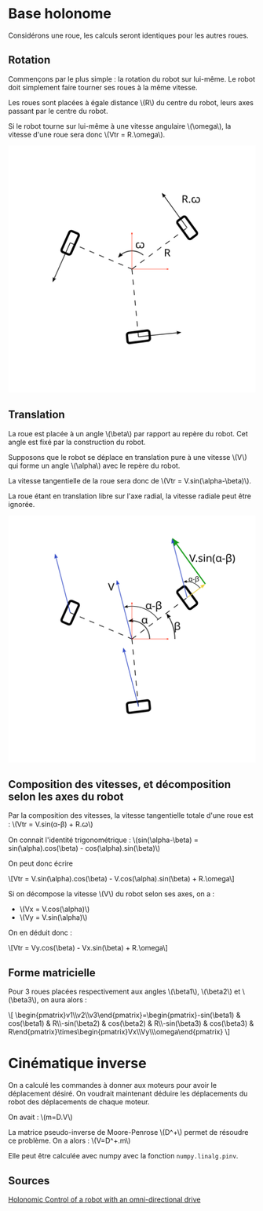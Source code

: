 # Base holonome


Considérons une roue, les calculs seront identiques pour les autres roues.

## Rotation

Commençons par le plus simple : la rotation du robot sur lui-même. Le robot doit simplement faire tourner ses roues à la même vitesse.

Les roues sont placées à égale distance \\(R\\) du centre du robot, leurs axes passant par le centre du robot.

Si le robot tourne sur lui-même à une vitesse angulaire \\(\omega\\), la vitesse d'une roue sera donc \\(Vtr = R.\omega\\).

![](holonome_vitesse_angulaire.png "Rotation")


## Translation

La roue est placée à un angle \\(\beta\\) par rapport au repère du robot. Cet angle est fixé par la construction du robot.

Supposons que le robot se déplace en translation pure à une vitesse \\(V\\) qui forme un angle \\(\alpha\\) avec le repère du robot.

La vitesse tangentielle de la roue sera donc de \\(Vtr = V.sin(\alpha-\beta)\\).

La roue étant en translation libre sur l'axe radial, la vitesse radiale peut être ignorée.

![](holonome_vitesse.png "Translation")



## Composition des vitesses, et décomposition selon les axes du robot

Par la composition des vitesses, la vitesse tangentielle totale d'une roue est : \\(Vtr = V.sin(α-β) + R.ꞷ\\)

On connait l'identité trigonométrique : \\(sin(\alpha-\beta) = sin(\alpha).cos(\beta) - cos(\alpha).sin(\beta)\\)

On peut donc écrire

\\[Vtr = V.sin(\alpha).cos(\beta) - V.cos(\alpha).sin(\beta) + R.\omega\\]

Si on décompose la vitesse \\(V\\) du robot selon ses axes, on a :

- \\(Vx = V.cos(\alpha)\\)
- \\(Vy = V.sin(\alpha)\\)

On en déduit donc :

\\[Vtr = Vy.cos(\beta) - Vx.sin(\beta) + R.\omega\\]

## Forme matricielle

Pour 3 roues placées respectivement aux angles \\(\beta1\\), \\(\beta2\\) et \\(\beta3\\), on aura alors :

\\[ \begin{pmatrix}v1\\\\v2\\\\v3\end{pmatrix}=\begin{pmatrix}-sin(\beta1) & cos(\beta1) & R\\\\-sin(\beta2) & cos(\beta2) & R\\\\-sin(\beta3) & cos(\beta3) & R\end{pmatrix}\times\begin{pmatrix}Vx\\\\Vy\\\\\omega\end{pmatrix} \\]



# Cinématique inverse

On a calculé les commandes à donner aux moteurs pour avoir le déplacement désiré. On voudrait maintenant déduire les déplacements du robot des déplacements de chaque moteur.

On avait : \\(m=D.V\\)

La matrice pseudo-inverse de Moore-Penrose \\(D^+\\) permet de résoudre ce problème. On a alors : \\(V=D^+.m\\)

Elle peut être calculée avec numpy avec la fonction `numpy.linalg.pinv`.



## Sources

[Holonomic Control of a robot with an omni-directional drive](https://people.idsia.ch/~alexander/2006/1/omnidrive_kiart_preprint.pdf)

